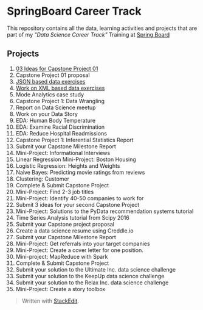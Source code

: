 SpringBoard Career Track
========================
This repository contains all the data, learning activities and projects that are part of my *"Data Science Career Track"* Training at [Spring Board](https://www.springboard.com)

## Projects
 1. [03 Ideas for Capstone Project 01](https://github.com/JCardenasRdz/SpringBoard/tree/master/Projects/01_Ideas_Capstone_01)
 2. Capstone Project 01 proposal
 3. [JSON based data exercises](https://github.com/jdatascientist/SpringBoard/tree/master/Projects/03_Jason)
 4. [Work on XML based data exercises](https://github.com/jdatascientist/SpringBoard/tree/master/Projects/04_Xml)
 5. Mode Analytics case study
 6. Capstone Project 1: Data Wrangling
 7. Report on Data Science meetup
 8. Work on your Data Story
 9. EDA: Human Body Temperature
 10. EDA: Examine Racial Discrimination
 11. EDA: Reduce Hospital Readmissions
 12. Capstone Project 1: Inferential Statistics Report
 13. Submit your Capstone Milestone Report
 14. Mini-Project: Informational Interviews
 15. Linear Regression Mini-Project: Boston Housing
 16. Logistic Regression: Heights and Weights
 17. Naive Bayes: Predicting movie ratings from reviews
 18. Clustering: Customer
 19. Complete & Submit Capstone Project
 20. Mini-Project: Find 2-3 job titles
 21. Mini-Project: Identify 40-50 companies to work for
 22. Submit 3 ideas for your second Capstone Project
 23. Mini-Project: Solutions to the PyData recommendation systems tutorial
 24. Time Series Analysis tutorial from Scipy 2016
 25. Submit your Capstone project proposal
 26. Create a data science resume using Creddle.io
 27. Submit your Capstone Milestone Report
 28. Mini-Project: Get referrals into your target companies
 29. Mini-Project: Create a cover letter for one position.
 30. Mini-project: MapReduce with Spark
 31. Complete & Submit Capstone Project
 32. Submit your solution to the Ultimate Inc. data science challenge
 33. Submit your solution to the KeepUp data science challenge
 34. Submit your solution to the Relax Inc. data science challenge
 35. Mini-Project: Create a story toolbox

> Written with [StackEdit](https://stackedit.io/).
